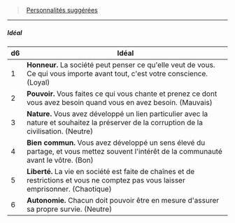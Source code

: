 ﻿---
!PersonalityIdealItem
Id: background_brigand_hd.md#idéal
ParentLink: background_brigand_hd.md#personnalités-suggérées
Name: Idéal
ParentName: Personnalités suggérées
NameLevel: 5
Attributes: {}
---
> [Personnalités suggérées](hd_background_brigand_personnalites_suggerees.md)

---

##### Idéal

|d6|Idéal|
|---|---|
|1|**Honneur.** La société peut penser ce qu'elle veut de vous. Ce qui vous importe avant tout, c'est votre conscience. (Loyal)|
|2|**Pouvoir.** Vous faites ce qui vous chante et prenez ce dont vous avez besoin quand vous en avez besoin. (Mauvais)|
|3|**Nature.** Vous avez développé un lien particulier avec la nature et souhaitez la préserver de la corruption de la civilisation. (Neutre)|
|4|**Bien commun.** Vous avez développé un sens élevé du partage, et vous mettez souvent l'intérêt de la communauté avant le vôtre. (Bon)|
|5|**Liberté.** La vie en société est faite de chaînes et de restrictions et vous ne comptez pas vous laisser emprisonner. (Chaotique)|
|6|**Autonomie.** Chacun doit pouvoir être en mesure d'assurer sa propre survie. (Neutre)|


